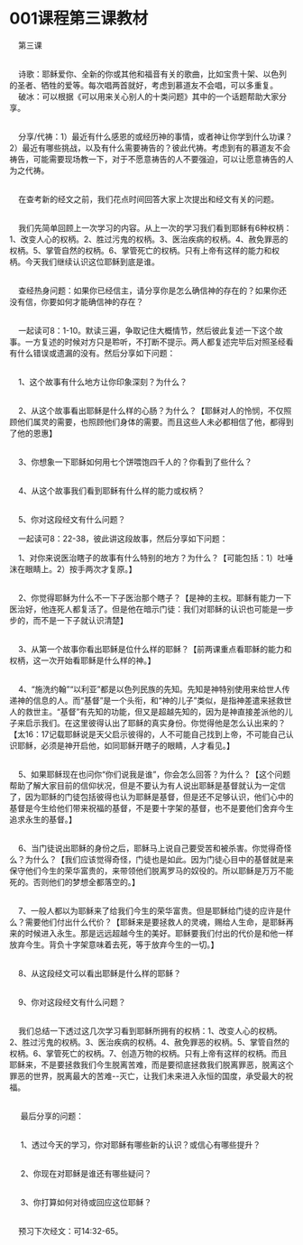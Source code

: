 # 001课程第三课教材



<p>&nbsp; &nbsp; 第三课&nbsp;</p>

<p><br />
&nbsp; &nbsp; 诗歌：耶稣爱你、全新的你或其他和福音有关的歌曲，比如宝贵十架、以色列的圣者、牺牲的爱等。每次唱两首就好，考虑到慕道友不会唱，可以多重复。<br />
&nbsp; &nbsp; 破冰：可以根据《可以用来关心别人的十类问题》其中的一个话题帮助大家分享。</p>

<p><br />
&nbsp; &nbsp; 分享/代祷：1）最近有什么感恩的或经历神的事情，或者神让你学到什么功课？2）最近有哪些挑战，以及有什么需要祷告的？彼此代祷。考虑到有的慕道友不会祷告，可能需要现场教一下，对于不愿意祷告的人不要强迫，可以让愿意祷告的人为之代祷。</p>

<p><br />
&nbsp; &nbsp; 在查考新的经文之前，我们花点时间回答大家上次提出和经文有关的问题。</p>

<p><br />
&nbsp; &nbsp; 我们先简单回顾上一次学习的内容。从上一次的学习我们看到耶稣有6种权柄：1、改变人心的权柄。2、胜过污鬼的权柄。3、医治疾病的权柄。4、赦免罪恶的权柄。5、掌管自然的权柄。6、掌管死亡的权柄。只有上帝有这样的能力和权柄。今天我们继续认识这位耶稣到底是谁。</p>

<p><br />
&nbsp; &nbsp;&nbsp;查经热身问题：如果你已经信主，请分享你是怎么确信神的存在的？如果你还没有信，你要如何才能确信神的存在？</p>

<p><br />
&nbsp; &nbsp;&nbsp;一起读可8：1-10。默读三遍，争取记住大概情节，然后彼此复述一下这个故事。一方复述的时候对方只是聆听，不打断不提示。两人都复述完毕后对照圣经看有什么错误或遗漏的没有。然后分享如下问题：</p>

<p><br />
&nbsp; &nbsp; 1、这个故事有什么地方让你印象深刻？为什么？</p>

<p><br />
&nbsp; &nbsp; 2、从这个故事看出耶稣是什么样的心肠？为什么？【耶稣对人的怜悯，不仅照顾他们属灵的需要，也照顾他们身体的需要。而且这些人未必都相信了他，都得到了他的恩惠】</p>

<p><br />
&nbsp; &nbsp; 3、你想象一下耶稣如何用七个饼喂饱四千人的？你看到了些什么？</p>

<p><br />
&nbsp; &nbsp; 4、从这个故事我们看到耶稣有什么样的能力或权柄？</p>

<p><br />
&nbsp;&nbsp; &nbsp;5、你对这段经文有什么问题？</p>

<p>&nbsp; &nbsp; 一起读可8：22-38，彼此讲这段故事，然后分享如下问题：</p>

<p>&nbsp; &nbsp; 1、对你来说医治瞎子的故事有什么特别的地方？为什么？【可能包括：1）吐唾沫在眼睛上。2）按手两次才复原。】</p>

<p><br />
&nbsp;&nbsp; &nbsp;2、你觉得耶稣为什么不一下子医治那个瞎子？【是神的主权。耶稣有能力一下医治好，他连死人都复活了。但是他在暗示门徒：我们对耶稣的认识也可能是一步步的，而不是一下子就认识清楚】</p>

<p><br />
&nbsp;&nbsp; &nbsp;3、从第一个故事你看出耶稣是位什么样的耶稣？【前两课重点看耶稣的能力和权柄，这一次开始看耶稣是什么样的神。】</p>

<p><br />
&nbsp;&nbsp; &nbsp;4、“施洗约翰”“以利亚”都是以色列民族的先知。先知是神特别使用来给世人传递神的信息的人。而“基督”是一个头衔，和“神的儿子”类似，是指神差遣来拯救世人的救世主。“基督”有先知的功能，但又是超越先知的，因为是神直接差派他的儿子来启示我们。在这里彼得认出了耶稣的真实身份。你觉得他是怎么认出来的？【太16：17记载耶稣说是天父启示彼得的，人不可能自己找到上帝，不可能自己认识耶稣，必须是神开启他，如同耶稣开瞎子的眼睛，人才看见。】</p>

<p><br />
&nbsp; &nbsp; 5、如果耶稣现在也问你“你们说我是谁”，你会怎么回答？为什么？【这个问题帮助了解大家目前的信仰状况，但是不要认为有人说出耶稣是基督就认为一定信了，因为耶稣的门徒包括彼得也认为耶稣是基督，但是还不足够认识，他们心中的基督是今生给他们带来祝福的基督，不是要十字架的基督，也不是要他们舍弃今生追求永生的基督。】</p>

<p><br />
&nbsp; &nbsp; 6、当门徒说出耶稣的身份之后，耶稣马上说自己要受苦和被杀害。你觉得奇怪么？为什么？【我们应该觉得奇怪，门徒也是如此。因为门徒心目中的基督就是来保守他们今生的荣华富贵的，来带领他们脱离罗马的奴役的。所以耶稣是万万不能死的。否则他们的梦想全都落空的。】</p>

<p><br />
&nbsp; &nbsp; 7、一般人都以为耶稣来了给我们今生的荣华富贵。但是耶稣给门徒的应许是什么？需要他们付出什么代价？【耶稣来是要拯救人的灵魂，赐给人生命，是耶稣再来的时候进入永生。那是远远超越今生的美好。耶稣要我们付出的代价是和他一样放弃今生。背负十字架意味着去死，等于放弃今生的一切。】</p>

<p><br />
&nbsp; &nbsp; 8、从这段经文可以看出耶稣是什么样的耶稣？</p>

<p><br />
&nbsp; &nbsp; 9、你对这段经文有什么问题？</p>

<p><br />
&nbsp;&nbsp; &nbsp;我们总结一下透过这几次学习看到耶稣所拥有的权柄：1、改变人心的权柄。2、胜过污鬼的权柄。3、医治疾病的权柄。4、赦免罪恶的权柄。5、掌管自然的权柄。6、掌管死亡的权柄。7、创造万物的权柄。只有上帝有这样的权柄。而且耶稣来，不是要拯救我们今生脱离苦难，而是要彻底拯救我们脱离罪恶，脱离这个罪恶的世界，脱离最大的苦难--灭亡，让我们未来进入永恒的国度，承受最大的祝福。</p>

<p><br />
&nbsp; &nbsp; &nbsp;最后分享的问题：</p>

<p><br />
&nbsp; &nbsp; &nbsp;1、透过今天的学习，你对耶稣有哪些新的认识？或信心有哪些提升？</p>

<p><br />
&nbsp; &nbsp; &nbsp;2、你现在对耶稣是谁还有哪些疑问？</p>

<p><br />
&nbsp; &nbsp; &nbsp;3、你打算如何对待或回应这位耶稣？</p>

<p><br />
&nbsp;&nbsp; &nbsp;预习下次经文：可14:32-65。</p>